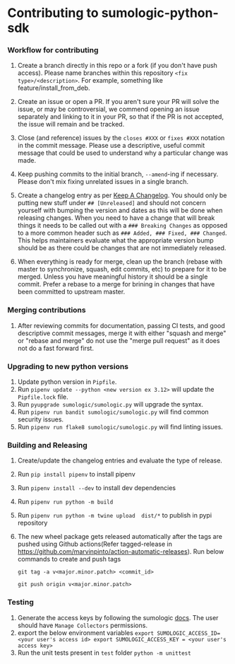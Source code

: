 Contributing to sumologic-python-sdk
======================================

### Workflow for contributing

1. Create a branch directly in this repo or a fork (if you don't have push access). Please name branches within this repository `<fix type>/<description>`. For example, something like feature/install_from_deb.

1. Create an issue or open a PR. If you aren't sure your PR will solve the issue, or may be controversial, we commend opening an issue separately and linking to it in your PR, so that if the PR is not accepted, the issue will remain and be tracked.

1.  Close (and reference) issues by the `closes #XXX` or `fixes #XXX` notation in the commit message. Please use a descriptive, useful commit message that could be used to understand why a particular change was made.

1. Keep pushing commits to the initial branch, `--amend`-ing if necessary. Please don't mix fixing unrelated issues in a single branch.

1. Create a changelog entry as per [Keep A Changelog](http://keepachangelog.com/). You should only be putting new stuff under `## [Unreleased]` and should not concern yourself with bumping the version and dates as this will be done when releasing changes. When you need to have a change that will break things it needs to be called out with a `### Breaking Changes` as opposed to a more common header such as `### Added, ### Fixed, ### Changed`. This helps maintainers evaluate what the appropriate version bump should be as there could be changes that are not immediately released.

1. When everything is ready for merge, clean up the branch (rebase with master to synchronize, squash, edit commits, etc) to prepare for it to be merged. Unless you have meaningful history it should be a single commit. Prefer a rebase to a merge for brining in changes that have been committed to upstream master.

### Merging contributions

1. After reviewing commits for documentation, passing CI tests, and good descriptive commit messages, merge it with either "squash and merge" or "rebase and merge" do not use the
"merge pull request" as it does not do a fast forward first.

### Upgrading to new python versions

1. Update python version in `Pipfile`.
1. Run `pipenv update --python <new version ex 3.12>` will update the `Pipfile.lock` file.
1. Run `pyupgrade sumologic/sumologic.py` will upgrade the syntax.
1. Run `pipenv run bandit sumologic/sumologic.py` will find common security issues.
1. Run `pipenv run flake8 sumologic/sumologic.py` will find linting issues.

### Building and Releasing

1. Create/update the changelog entries and evaluate the type of release.
1. Run `pip install pipenv` to install pipenv
1. Run `pipenv install --dev` to install dev dependencies
1. Run `pipenv run python -m build`
1. Run `pipenv run python -m twine upload  dist/*` to publish in pypi repository
1. The new wheel package gets released automatically after the tags are pushed using Github actions(Refer tagged-release in https://github.com/marvinpinto/action-automatic-releases). Run below commands to create and push tags

    `git tag -a v<major.minor.patch> <commit_id>`

    `git push origin v<major.minor.patch>`


### Testing
1. Generate the access keys by following the sumologic [docs](https://help.sumologic.com/docs/manage/security/access-keys/#from-the-preferences-page). The user should have `Manage Collectors` permissions.
1. export the below environment variables
` export SUMOLOGIC_ACCESS_ID=<your user's access id>
  export SUMOLOGIC_ACCESS_KEY = <your user's access key>
`
1. Run the unit tests present in `test` folder
`python -m unittest`
